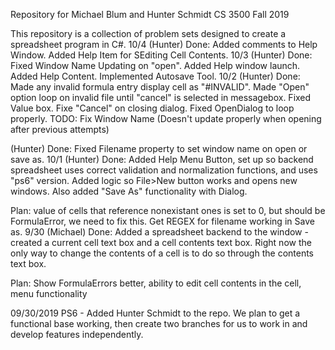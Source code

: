 ﻿Repository for Michael Blum and Hunter Schmidt CS 3500 Fall 2019

This repository is a collection of problem sets designed to create a spreadsheet program in C#.
10/4
(Hunter) Done: Added comments to Help Window. Added Help Item for SEditing Cell Contents.
10/3
(Hunter) Done: Fixed Window Name Updating on "open". Added Help window launch. Added Help Content. Implemented Autosave Tool.
10/2
(Hunter) Done: Made any invalid formula entry display cell as "#INVALID". Made "Open" option loop on invalid file until "cancel" is selected in messagebox.
Fixed Value box. Fixe "Cancel" on closing dialog. Fixed OpenDialog to loop properly.
TODO: Fix Window Name (Doesn't update properly when opening after previous attempts)

(Hunter) Done: Fixed Filename property to set window name on open or save as.
10/1
(Hunter) Done: Added Help Menu Button, set up so backend spreadsheet uses correct validation and normalization functions, and uses "ps6" version. Added logic so File>New button works and opens new windows. 
Also added "Save As" functionality with Dialog.

Plan: value of cells that reference nonexistant ones is set to 0, but should be FormulaError, we need to fix this. Get REGEX for filename working in Save as.
9/30
(Michael) Done: Added a spreadsheet backend to the window - created a current cell text box and a cell contents text box. Right now the only way to change the contents of a cell is to do so through the contents text box.

Plan: Show FormulaErrors better, ability to edit cell contents in the cell, menu functionality

09/30/2019 PS6 - Added Hunter Schmidt to the repo. We plan to get a functional base working, then create two branches for us to work in and develop features independently.